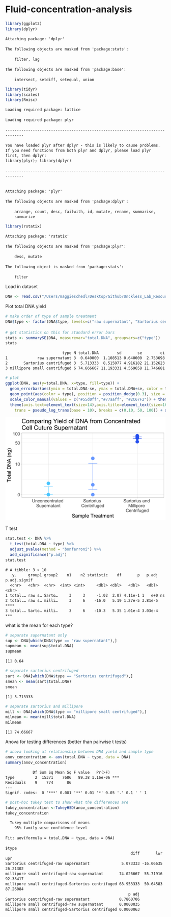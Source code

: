 # Fluid-concentration-analysis

``` r
library(ggplot2)
library(dplyr)
```


    Attaching package: 'dplyr'

    The following objects are masked from 'package:stats':

        filter, lag

    The following objects are masked from 'package:base':

        intersect, setdiff, setequal, union

``` r
library(tidyr)
library(scales)
library(Rmisc)
```

    Loading required package: lattice

    Loading required package: plyr

    ------------------------------------------------------------------------------

    You have loaded plyr after dplyr - this is likely to cause problems.
    If you need functions from both plyr and dplyr, please load plyr first, then dplyr:
    library(plyr); library(dplyr)

    ------------------------------------------------------------------------------


    Attaching package: 'plyr'

    The following objects are masked from 'package:dplyr':

        arrange, count, desc, failwith, id, mutate, rename, summarise,
        summarize

``` r
library(rstatix)
```


    Attaching package: 'rstatix'

    The following objects are masked from 'package:plyr':

        desc, mutate

    The following object is masked from 'package:stats':

        filter

Load in dataset

``` r
DNA <- read.csv("/Users/maggieschedl/Desktop/Github/Unckless_Lab_Resources/qPCR_analysis/fluid_concentration/fluid_concentration.csv")
```

Plot total DNA yield

``` r
# make order of type of sample treatment 
DNA$type <- factor(DNA$type, levels=c("raw supernatant", "Sartorius centrifuged", "millipore small centrifuged"))

# get statistics on this for standard error bars 
stats <- summarySE(DNA, measurevar="total.DNA", groupvars=c("type"))
stats
```

                             type N total.DNA        sd       se        ci
    1             raw supernatant 3  0.640000  1.108513 0.640000  2.753698
    2       Sartorius centrifuged 3  5.713333  8.515077 4.916182 21.152623
    3 millipore small centrifuged 6 74.666667 11.193331 4.569658 11.746681

``` r
# plot 
ggplot(DNA, aes(y=total.DNA, x=type, fill=type)) + 
  geom_errorbar(aes(ymin = total.DNA-se, ymax = total.DNA+se, color = type),data = stats, position = position_dodge(0.3), width = 0.2)+
  geom_point(aes(color = type), position = position_dodge(0.3), size = 4.5) +
  scale_color_manual(values = c("#55d0ff","#77aaff", "#2C67F2")) + theme_light() + 
  theme(axis.text=element_text(size=14),axis.title=element_text(size=16), title =element_text(size =16)) + labs(title = "Comparing Yield of DNA from Concentrated \nCell Cuture Supernatant",y = "Total DNA (ng)", x = "Sample Treatment")  + theme(legend.position = "none") + scale_y_continuous(
    trans = pseudo_log_trans(base = 10), breaks = c(0,10, 50, 100)) + scale_x_discrete(labels=c("raw supernatant" = "Unconcentrated \nSupernatant", "Sartorius centrifuged" = "Sartorius \nCentrifuged", "millipore small centrifuged" = "Sartorius and \nMillipore \nCentrifuged"))
```

![](fluid_concentration_analysis_files/figure-commonmark/unnamed-chunk-3-1.png)

T test

``` r
stat.test <- DNA %>%
  t_test(total.DNA ~ type) %>%
  adjust_pvalue(method = "bonferroni") %>%
  add_significance("p.adj")
stat.test
```

    # A tibble: 3 × 10
      .y.     group1 group2    n1    n2 statistic    df       p   p.adj p.adj.signif
      <chr>   <chr>  <chr>  <int> <int>     <dbl> <dbl>   <dbl>   <dbl> <chr>       
    1 total.… raw s… Sarto…     3     3     -1.02  2.07 4.11e-1 1   e+0 ns          
    2 total.… raw s… milli…     3     6    -16.0   5.19 1.27e-5 3.81e-5 ****        
    3 total.… Sarto… milli…     3     6    -10.3   5.35 1.01e-4 3.03e-4 ***         

what is the mean for each type?

``` r
# separate supernatant only
sup <- DNA[which(DNA$type == "raw supernatant"),]
supmean <- mean(sup$total.DNA)
supmean
```

    [1] 0.64

``` r
# separate sartorius centrifuged
sart <- DNA[which(DNA$type == "Sartorius centrifuged"),]
smean <- mean(sart$total.DNA)
smean
```

    [1] 5.713333

``` r
# separate sartorius and millipore
mill <- DNA[which(DNA$type == "millipore small centrifuged"),]
milmean <- mean(mill$total.DNA)
milmean
```

    [1] 74.66667

Anova for testing differences (better than pairwise t tests)

``` r
# anova looking at relationship between DNA yield and sample type
anov_concentration <- aov(total.DNA ~ type, data = DNA)
summary(anov_concentration)
```

                Df Sum Sq Mean Sq F value   Pr(>F)    
    type         2  15371    7686   89.38 1.16e-06 ***
    Residuals    9    774      86                     
    ---
    Signif. codes:  0 '***' 0.001 '**' 0.01 '*' 0.05 '.' 0.1 ' ' 1

``` r
# post-hoc tukey test to show what the differences are 
tukey_concentration <-TukeyHSD(anov_concentration)
tukey_concentration
```

      Tukey multiple comparisons of means
        95% family-wise confidence level

    Fit: aov(formula = total.DNA ~ type, data = DNA)

    $type
                                                           diff       lwr      upr
    Sartorius centrifuged-raw supernatant              5.073333 -16.06635 26.21302
    millipore small centrifuged-raw supernatant       74.026667  55.71916 92.33417
    millipore small centrifuged-Sartorius centrifuged 68.953333  50.64583 87.26084
                                                          p adj
    Sartorius centrifuged-raw supernatant             0.7860706
    millipore small centrifuged-raw supernatant       0.0000035
    millipore small centrifuged-Sartorius centrifuged 0.0000063
